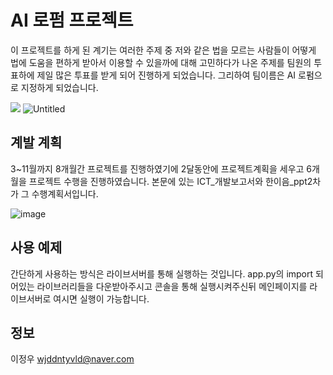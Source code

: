 # AI 로펌 프로젝트

이 프로젝트를 하게 된 계기는 여러한 주제 중 저와 같은 법을 모르는 사람들이 어떻게 법에 도움을 편하게 받아서 이용할 수 있을까에 대해 고민하다가 나온 주제를 팀원의 투표하에 제일 많은 투표를 받게 되어 진행하게 되었습니다. 그리하여 팀이름은 AI 로펌으로 지정하게 되었습니다.

![](../header.png)
![Untitled](https://github.com/Gom534/AI-/assets/155363678/275d397c-b02c-4b0d-a770-16902cdbaa10)

## 계발 계획 

3~11월까지 8개월간 프로젝트를 진행하였기에 2달동안에 프로젝트계획을 세우고  6개월을 프로젝트 수행을 진행하였습니다.
본문에 있는 ICT_개발보고서와 한이음_ppt2차가 그 수행계획서입니다.

![image](https://github.com/Gom534/Ai-Law-Firm/assets/155363678/8725c91c-5874-4a40-84c3-a75e920e472a)


## 사용 예제
간단하게 사용하는 방식은 라이브서버를 통해 실행하는 것입니다. app.py의 import 되어있는 라이브러리들을 다운받아주시고 
콘솔을 통해 실행시켜주신뒤 메인페이지를 라이브서버로 여시면 실행이 가능합니다.



## 정보
이정우  wjddntyvld@naver.com
